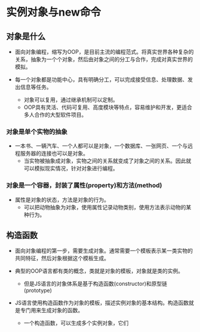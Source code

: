 # 实例对象与new命令

## 对象是什么

- 面向对象编程，缩写为OOP，是目前主流的编程范式。将真实世界各种复杂的关系，抽象为一个个对象，然后由对象之间的分工与合作，完成对真实世界的模拟。

- 每一个对象都是功能中心，具有明确分工，可以完成接受信息、处理数据、发出信息等任务。
  - 对象可以复用，通过继承机制可以定制。
  - OOP具有灵活、代码可复用、高度模块等特点，容易维护和开发，更适合多人合作的大型软件项目。

### 对象是单个实物的抽象

- 一本书、一辆汽车、一个人都可以是对象，一个数据库、一张网页、一个与远程服务器的连接也可以是对象。
  - 当实物被抽象成对象，实物之间的关系就变成了对象之间的关系。因此就可以模拟现实情况，针对对象进行编程。

### 对象是一个容器，封装了属性(property)和方法(method)

- 属性是对象的状态，方法是对象的行为。
  - 可以把动物抽象为对象，使用属性记录动物类别，使用方法表示动物的某种行为。

## 构造函数

- 面向对象编程的第一步，需要生成对象。通常需要一个模板表示某一类实物的共同特征，然后对象根据这个模板生成。

- 典型的OOP语言都有类的概念，类就是对象的模板，对象就是类的实例。
  - 但是JS语言的对象体系是基于构造函数(constructor)和原型链(prototype)

- JS语言使用构造函数作为对象的模板，描述实例对象的基本结构。构造函数就是专门用来生成对象的函数。
  - 一个构造函数，可以生成多个实例对象，它们